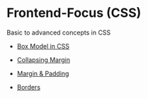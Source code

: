 # Frontend-Focus (CSS)
Basic to advanced concepts in CSS

* [Box Model in CSS](https://github.com/markandan/Frontend-Focus/tree/master/CSS/box-model)

* [Collapsing Margin](https://github.com/markandan/Frontend-Focus/tree/master/CSS/collapse-margin)

* [Margin & Padding](https://github.com/markandan/Frontend-Focus/tree/master/CSS/margins-padding)

* [Borders](https://github.com/markandan/Frontend-Focus/tree/master/CSS/borders)